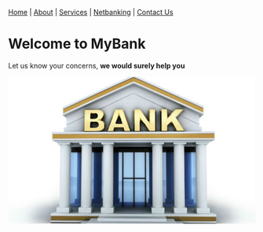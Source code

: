 [Home](home.md) | [About](about.md) | [Services](service.md) | [Netbanking](netbanking.md) | [Contact Us](contact.md)

# Welcome to MyBank                                                                                  

Let us know your concerns, **we would surely help you**

![](Bank.jpg)

